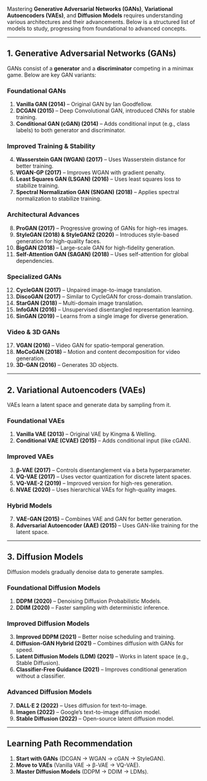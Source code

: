 Mastering **Generative Adversarial Networks (GANs)**, **Variational Autoencoders (VAEs)**, and **Diffusion Models** requires understanding various architectures and their advancements. Below is a structured list of models to study, progressing from foundational to advanced concepts.

---

## **1. Generative Adversarial Networks (GANs)**
GANs consist of a **generator** and a **discriminator** competing in a minimax game. Below are key GAN variants:

### **Foundational GANs**
1. **Vanilla GAN (2014)** – Original GAN by Ian Goodfellow.
2. **DCGAN (2015)** – Deep Convolutional GAN, introduced CNNs for stable training.
3. **Conditional GAN (cGAN) (2014)** – Adds conditional input (e.g., class labels) to both generator and discriminator.

### **Improved Training & Stability**
4. **Wasserstein GAN (WGAN) (2017)** – Uses Wasserstein distance for better training.
5. **WGAN-GP (2017)** – Improves WGAN with gradient penalty.
6. **Least Squares GAN (LSGAN) (2016)** – Uses least squares loss to stabilize training.
7. **Spectral Normalization GAN (SNGAN) (2018)** – Applies spectral normalization to stabilize training.

### **Architectural Advances**
8. **ProGAN (2017)** – Progressive growing of GANs for high-res images.
9. **StyleGAN (2018) & StyleGAN2 (2020)** – Introduces style-based generation for high-quality faces.
10. **BigGAN (2018)** – Large-scale GAN for high-fidelity generation.
11. **Self-Attention GAN (SAGAN) (2018)** – Uses self-attention for global dependencies.

### **Specialized GANs**
12. **CycleGAN (2017)** – Unpaired image-to-image translation.
13. **DiscoGAN (2017)** – Similar to CycleGAN for cross-domain translation.
14. **StarGAN (2018)** – Multi-domain image translation.
15. **InfoGAN (2016)** – Unsupervised disentangled representation learning.
16. **SinGAN (2019)** – Learns from a single image for diverse generation.

### **Video & 3D GANs**
17. **VGAN (2016)** – Video GAN for spatio-temporal generation.
18. **MoCoGAN (2018)** – Motion and content decomposition for video generation.
19. **3D-GAN (2016)** – Generates 3D objects.

---

## **2. Variational Autoencoders (VAEs)**
VAEs learn a latent space and generate data by sampling from it.

### **Foundational VAEs**
1. **Vanilla VAE (2013)** – Original VAE by Kingma & Welling.
2. **Conditional VAE (CVAE) (2015)** – Adds conditional input (like cGAN).

### **Improved VAEs**
3. **β-VAE (2017)** – Controls disentanglement via a beta hyperparameter.
4. **VQ-VAE (2017)** – Uses vector quantization for discrete latent spaces.
5. **VQ-VAE-2 (2019)** – Improved version for high-res generation.
6. **NVAE (2020)** – Uses hierarchical VAEs for high-quality images.

### **Hybrid Models**
7. **VAE-GAN (2015)** – Combines VAE and GAN for better generation.
8. **Adversarial Autoencoder (AAE) (2015)** – Uses GAN-like training for the latent space.

---

## **3. Diffusion Models**
Diffusion models gradually denoise data to generate samples.

### **Foundational Diffusion Models**
1. **DDPM (2020)** – Denoising Diffusion Probabilistic Models.
2. **DDIM (2020)** – Faster sampling with deterministic inference.

### **Improved Diffusion Models**
3. **Improved DDPM (2021)** – Better noise scheduling and training.
4. **Diffusion-GAN Hybrid (2021)** – Combines diffusion with GANs for speed.
5. **Latent Diffusion Models (LDM) (2021)** – Works in latent space (e.g., Stable Diffusion).
6. **Classifier-Free Guidance (2021)** – Improves conditional generation without a classifier.

### **Advanced Diffusion Models**
7. **DALL·E 2 (2022)** – Uses diffusion for text-to-image.
8. **Imagen (2022)** – Google’s text-to-image diffusion model.
9. **Stable Diffusion (2022)** – Open-source latent diffusion model.

---

## **Learning Path Recommendation**
1. **Start with GANs** (DCGAN → WGAN → cGAN → StyleGAN).
2. **Move to VAEs** (Vanilla VAE → β-VAE → VQ-VAE).
3. **Master Diffusion Models** (DDPM → DDIM → LDMs).
